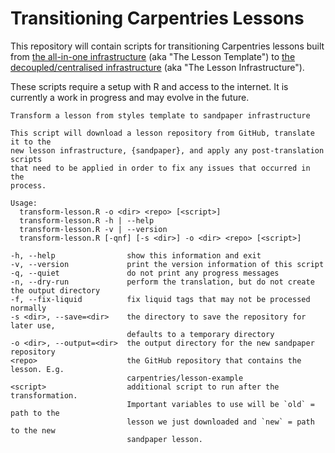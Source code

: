 # Transitioning Carpentries Lessons

This repository will contain scripts for transitioning Carpentries lessons built
from [the all-in-one infrastructure](https://github.com/carpentries/styles) (aka 
"The Lesson Template") to [the decoupled/centralised 
infrastructure](https://carpentries.github.io/sandpaper-docs) (aka "The Lesson
Infrastructure"). 

These scripts require a setup with R and access to the internet. It is currently
a work in progress and may evolve in the future.


```
Transform a lesson from styles template to sandpaper infrastructure

This script will download a lesson repository from GitHub, translate it to the
new lesson infrastructure, {sandpaper}, and apply any post-translation scripts
that need to be applied in order to fix any issues that occurred in the
process.

Usage: 
  transform-lesson.R -o <dir> <repo> [<script>]
  transform-lesson.R -h | --help
  transform-lesson.R -v | --version
  transform-lesson.R [-qnf] [-s <dir>] -o <dir> <repo> [<script>]

-h, --help                show this information and exit
-v, --version             print the version information of this script
-q, --quiet               do not print any progress messages
-n, --dry-run             perform the translation, but do not create the output directory
-f, --fix-liquid          fix liquid tags that may not be processed normally
-s <dir>, --save=<dir>    the directory to save the repository for later use,
                          defaults to a temporary directory
-o <dir>, --output=<dir>  the output directory for the new sandpaper repository
<repo>                    the GitHub repository that contains the lesson. E.g.
                          carpentries/lesson-example
<script>                  additional script to run after the transformation.
                          Important variables to use will be `old` = path to the
                          lesson we just downloaded and `new` = path to the new
                          sandpaper lesson. 
```
